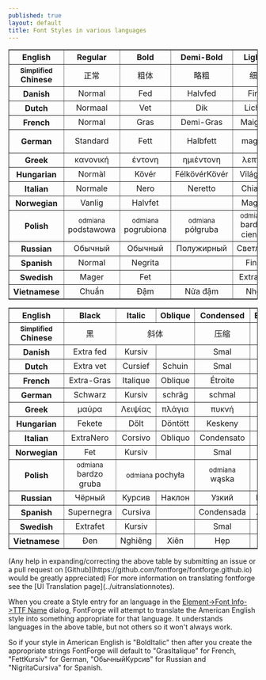 ```yaml
---
published: true
layout: default
title: Font Styles in various languages
---
```

  
  <table class="table" border>
    <tbody><tr align="CENTER">
      <th>English</th>
      <th>Regular</th>
      <th>Bold</th>
      <th>Demi-Bold</th>
      <th>Light</th>
      <th>Medium</th>
      <th>Book</th>
    </tr>
    <tr align="CENTER">
      <th><small>Simplified</small><br>Chinese</th>
      <td>正常</td>
      <td>粗体</td>
      <td>略粗</td>
      <td>细</td>
      <td>中等</td>
      <td>书体</td>
     </tr>
    <tr align="CENTER">
      <th>Danish</th>
      <td>Normal</td>
      <td>Fed</td>
      <td>Halvfed</td>
      <td>Fin</td>
      <td>Medium</td>
      <td></td>
    </tr>
    <tr align="CENTER">
      <th>Dutch</th>
      <td>Normaal</td>
      <td>Vet</td>
      <td>Dik</td>
      <td>Licht</td>
      <td>Gemiddeld</td>
      <td>Boek</td>
    </tr>
    <tr align="CENTER">
      <th>French</th>
      <td>Normal</td>
      <td>Gras</td>
      <td>Demi-Gras</td>
      <td>Maigre</td>
      <td>Normal</td>
      <td></td>
    </tr>
    <tr align="CENTER">
      <th>German</th>
      <td>Standard</td>
      <td>Fett</td>
      <td>Halbfett</td>
      <td>mager</td>
      <td>mittel<br>
	normal</td>
      <td>Buchschrift</td>
    </tr>
    <tr align="CENTER">
      <th>Greek</th>
      <td>κανονική</td>
      <td>έντονη</td>
      <td>ηµιέντονη</td>
      <td>λεπτή</td>
      <td>µεσαία</td>
      <td>ßιßλίου</td>
    </tr>
    <tr align="CENTER">
      <th>Hungarian</th>
      <td>Normàl</td>
      <td>Kövér</td>
      <td>FélkövérKövér</td>
      <td>Világos</td>
      <td>Közepes</td>
      <td>Sötétes</td>
    </tr>
    <tr align="CENTER">
      <th>Italian</th>
      <td>Normale</td>
      <td>Nero</td>
      <td>Neretto</td>
      <td>Chiaro</td>
      <td>Medio</td>
      <td>Libro</td>
    </tr>
    <tr align="CENTER">
      <th>Norwegian</th>
      <td>Vanlig</td>
      <td>Halvfet</td>
      <td></td>
      <td>Mager</td>
      <td></td>
      <td></td>
    </tr>
    <tr align="CENTER">
      <th>Polish</th>
      <td><small>odmiana</small> podstawowa</td>
      <td><small>odmiana</small> pogrubiona</td>
      <td><small>odmiana</small> półgruba</td>
      <td><small>odmiana</small> bardzo cienka</td>
      <td colspan="2"><small>odmiana</small> zwykła</td>
    </tr>
    <tr align="CENTER">
      <th>Russian</th>
      <td>Обычный</td>
      <td>Обычный</td>
      <td>Полужирный</td>
      <td>Светлый</td>
      <td></td>
      <td></td>
    </tr>
    <tr align="CENTER">
      <th>Spanish</th>
      <td>Normal</td>
      <td>Negrita</td>
      <td></td>
      <td>Fina</td>
      <td></td>
      <td></td>
    </tr>
    <tr align="CENTER">
      <th>Swedish</th>
      <td>Mager</td>
      <td>Fet</td>
      <td></td>
      <td>Extrafin</td>
      <td></td>
      <td></td>
    </tr>
    <tr align="CENTER">
      <th>Vietnamese</th>
      <td>Chuẩn</td>
      <td>Đậm</td>
      <td>Nửa đậm</td>
      <td>Nhẹ</td>
      <td>Vừa</td>
      <td>Sách</td>
    </tr>
  </tbody></table>
 
<table class="table" border>
    <tbody><tr align="CENTER">
      <th>English</th>
      <th>Black</th>
      <th>Italic</th>
      <th>Oblique</th>
      <th>Condensed</th>
      <th>Expanded</th>
      <th>Outline</th>
    </tr>
    <tr align="CENTER">
      <th><small>Simplified</small><br>Chinese</th>
       <td>黑</td>
      <td colspan="2">斜体</td>
      <td>压缩</td>
      <td>加宽</td>
      <td>轮廓</td>
    </tr>
    <tr align="CENTER">
      <th>Danish</th>
      <td>Extra fed</td>
      <td>Kursiv</td>
      <td></td>
      <td>Smal</td>
      <td>Bred</td>
      <td>Kontur</td>
    </tr>
    <tr align="CENTER">
      <th>Dutch</th>
      <td>Extra vet</td>
      <td>Cursief</td>
      <td>Schuin</td>
      <td>Smal</td>
      <td>Breed</td>
      <td>Uitlijning</td>
    </tr>
    <tr align="CENTER">
      <th>French</th>
      <td>Extra-Gras</td>
      <td>Italique</td>
      <td>Oblique</td>
      <td>Étroite</td>
      <td>Large</td>
      <td>Contour</td>
    </tr>
    <tr align="CENTER">
      <th>German</th>
      <td>Schwarz</td>
      <td>Kursiv</td>
      <td>schräg</td>
      <td>schmal</td>
      <td>breit</td>
      <td>Kontur</td>
    </tr>
    <tr align="CENTER">
      <th>Greek</th>
      <td>µαύρα</td>
      <td>Λειψίας</td>
      <td>πλάγια</td>
      <td>πυκνή</td>
      <td>αραιή</td>
      <td>περιγράμματος</td>
    </tr>
    <tr align="CENTER">
      <th>Hungarian</th>
      <td>Fekete</td>
      <td>Dőlt</td>
      <td>Döntött</td>
      <td>Keskeny</td>
      <td>Széles</td>
      <td>Kontúros</td>
    </tr>
    <tr align="CENTER">
      <th>Italian</th>
      <td>ExtraNero</td>
      <td>Corsivo</td>
      <td>Obliquo</td>
      <td>Condensato</td>
      <td>Allargato</td>
      <td></td>
    </tr>
    <tr align="CENTER">
      <th>Norwegian</th>
      <td>Fet</td>
      <td>Kursiv</td>
      <td></td>
      <td>Smal</td>
      <td>Sperret</td>
      <td></td>
    </tr>
    <tr align="CENTER">
      <th>Polish</th>
      <td><small>odmiana</small> bardzo gruba</td>
      <td colspan="2"><small>odmiana</small> pochyła</td>
      <td><small>odmiana</small> wąska</td>
      <td><small>odmiana</small> szeroka</td>
      <td><small>odmiana</small> konturowa</td>
    </tr>
    <tr align="CENTER">
      <th>Russian</th>
      <td>Чёрный</td>
      <td>Курсив</td>
      <td>Наклон</td>
      <td>Узкий</td>
      <td>Широкий</td>
      <td></td>
    </tr>
    <tr align="CENTER">
      <th>Spanish</th>
      <td>Supernegra</td>
      <td>Cursiva</td>
      <td></td>
      <td>Condensada</td>
      <td>Ampliada</td>
      <td></td>
    </tr>
    <tr align="CENTER">
      <th>Swedish</th>
      <td>Extrafet</td>
      <td>Kursiv</td>
      <td></td>
      <td>Smal</td>
      <td>Bred</td>
      <td></td>
    </tr>
    <tr align="CENTER">
      <th>Vietnamese</th>
      <td>Đen</td>
      <td>Nghiêng</td>
      <td>Xiên</td>
      <td>Hẹp</td>
      <td>Rộng</td>
      <td>Nét ngoài</td>
    </tr>
  </tbody></table>
(Any help in expanding/correcting the above table by submitting an issue or a pull request on [Github](https://github.com/fontforge/fontforge.github.io) would be greatly appreciated)
For more information on translating fontforge see the [UI Translation page](../uitranslationnotes).
  
When you create a Style entry for an language in the [Element-&gt;Font Info-&gt;TTF Name](https://fontforge.github.io/fontinfo.html#TTF-Names) dialog, FontForge will attempt to translate the American English style into something appropriate for that language. It understands languages in the above table, but not others so it won't always work.
  
So if your style in American English is "BoldItalic" then after you create the appropriate strings FontForge will default to "GrasItalique" for French, "FettKursiv" for German, "ОбычныйКурсив" for Russian and "NigritaCursiva" for Spanish.
